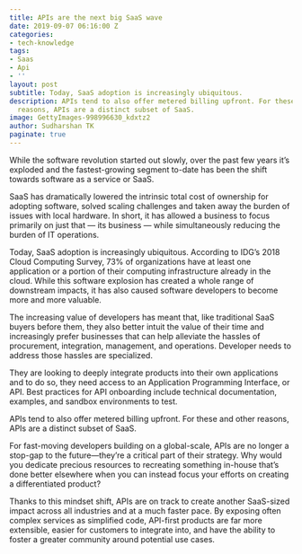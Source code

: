 ```yaml
---
title: APIs are the next big SaaS wave
date: 2019-09-07 06:16:00 Z
categories:
- tech-knowledge
tags:
- Saas
- Api
- ''
layout: post
subtitle: Today, SaaS adoption is increasingly ubiquitous.
description: APIs tend to also offer metered billing upfront. For these and other
  reasons, APIs are a distinct subset of SaaS.
image: GettyImages-998996630_kdxtz2
author: Sudharshan TK
paginate: true
---
```


While the software revolution started out slowly, over the past few years it’s exploded and the fastest-growing segment to-date has been the shift towards software as a service or SaaS.

SaaS has dramatically lowered the intrinsic total cost of ownership for adopting software, solved scaling challenges and taken away the burden of issues with local hardware. In short, it has allowed a business to focus primarily on just that — its business — while simultaneously reducing the burden of IT operations.

Today, SaaS adoption is increasingly ubiquitous. According to IDG’s 2018 Cloud Computing Survey, 73% of organizations have at least one application or a portion of their computing infrastructure already in the cloud. While this software explosion has created a whole range of downstream impacts, it has also caused software developers to become more and more valuable.

The increasing value of developers has meant that, like traditional SaaS buyers before them, they also better intuit the value of their time and increasingly prefer businesses that can help alleviate the hassles of procurement, integration, management, and operations. Developer needs to address those hassles are specialized.

They are looking to deeply integrate products into their own applications and to do so, they need access to an Application Programming Interface, or API. Best practices for API onboarding include technical documentation, examples, and sandbox environments to test.

APIs tend to also offer metered billing upfront. For these and other reasons, APIs are a distinct subset of SaaS.

For fast-moving developers building on a global-scale, APIs are no longer a stop-gap to the future—they’re a critical part of their strategy. Why would you dedicate precious resources to recreating something in-house that’s done better elsewhere when you can instead focus your efforts on creating a differentiated product?

Thanks to this mindset shift, APIs are on track to create another SaaS-sized impact across all industries and at a much faster pace. By exposing often complex services as simplified code, API-first products are far more extensible, easier for customers to integrate into, and have the ability to foster a greater community around potential use cases.
